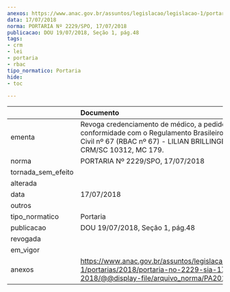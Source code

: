 ```yaml
---
anexos: https://www.anac.gov.br/assuntos/legislacao/legislacao-1/portarias/2018/portaria-no-2229-sia-17-07-2018/@@display-file/arquivo_norma/PA2018-2229.pdf
data: 17/07/2018
norma: PORTARIA Nº 2229/SPO, 17/07/2018
publicacao: DOU 19/07/2018, Seção 1, pág.48
tags:
- crm
- lei
- portaria
- rbac
tipo_normatico: Portaria
hide: 
- toc 
 
---
```


|                    | Documento                                                                                                                                                                      |
|:-------------------|:-------------------------------------------------------------------------------------------------------------------------------------------------------------------------------|
| ementa             | Revoga credenciamento de médico, a pedido, em conformidade com o Regulamento Brasileiro de Aviação Civil nº 67 (RBAC nº 67) - LILIAN BRILLINGER NOVELLO, CRM/SC 10312, MC 179. |
| norma              | PORTARIA Nº 2229/SPO, 17/07/2018                                                                                                                                               |
| tornada_sem_efeito |                                                                                                                                                                                |
| alterada           |                                                                                                                                                                                |
| data               | 17/07/2018                                                                                                                                                                     |
| outros             |                                                                                                                                                                                |
| tipo_normatico     | Portaria                                                                                                                                                                       |
| publicacao         | DOU 19/07/2018, Seção 1, pág.48                                                                                                                                                |
| revogada           |                                                                                                                                                                                |
| em_vigor           |                                                                                                                                                                                |
| anexos             | https://www.anac.gov.br/assuntos/legislacao/legislacao-1/portarias/2018/portaria-no-2229-sia-17-07-2018/@@display-file/arquivo_norma/PA2018-2229.pdf                           |